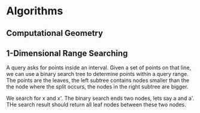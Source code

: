 # Algorithms #

## Computational Geometry ##

## 1-Dimensional Range Searching ##

A query asks for points inside an interval. Given a set of points on that line, we can use a binary search tree to determine points within a query range. The points are the leaves, the left subtree contains nodes smaller than the the node where the split occurs, the nodes in the right subtree are bigger.

We search for x and x'. The binary search ends two nodes, lets say a and a'. THe search result should return all leaf nodes between these two nodes.